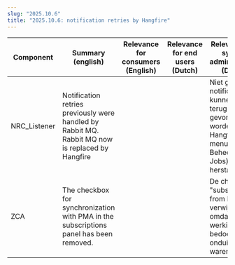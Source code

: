 ```yaml
---
slug: "2025.10.6"
title: "2025.10.6: notification retries by Hangfire"
---
```


| Component    | Summary (english)                                                                                | Relevance for consumers (English) | Relevance for end users (Dutch) | Relevance for system administration (Dutch)                                                                               |
| ------------ | ------------------------------------------------------------------------------------------------ | --------------------------------- | ------------------------------- | ------------------------------------------------------------------------------------------------------------------------- |
| NRC_Listener | Notification retries previously were handled by Rabbit MQ. Rabbit MQ now is replaced by Hangfire |                                   |                                 | Niet gelukte notificaties kunnen nu terug gevonden worden in Hangfire (ZCA menu item Beheer -> NRC Jobs) en daar herstart |
| ZCA          | The checkbox for synchronization with PMA in the subscriptions panel has been removed.           |                                   |                                 | De chckbox "subscribe from PMA" is verwijderd omdat de werking en bedoeling onduidelijk waren.                            |

